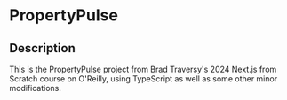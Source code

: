 # PropertyPulse

## Description

This is the PropertyPulse project from Brad Traversy's 2024 Next.js from Scratch course on O'Reilly, using TypeScript as well as some other minor modifications.
